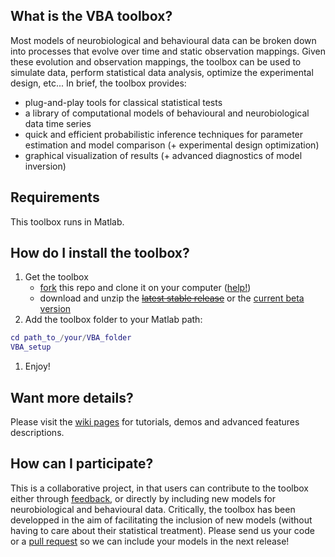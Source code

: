## What is the VBA toolbox?

Most models of neurobiological and behavioural data can be broken down into processes that evolve over time and static observation mappings. Given these evolution and observation mappings, the toolbox can be used to simulate data, perform statistical data analysis, optimize the experimental design, etc... In brief, the toolbox provides:

* plug-and-play tools for classical statistical tests
* a library of computational models of behavioural and neurobiological data time series
* quick and efficient probabilistic inference techniques for parameter estimation and model comparison (+ experimental design optimization)
* graphical visualization of results (+ advanced diagnostics of model inversion) 
 
## Requirements
This toolbox runs in Matlab.

## How do I install the toolbox?
1. Get the toolbox
   - [fork](https://github.com/MBB-team/VBA-toolbox/fork) this repo and clone it on your computer ([help!](https://help.github.com/articles/fork-a-repo))
   - download and unzip the ~~[latest stable release]()~~ or the [current beta version](https://github.com/MBB-team/VBA-toolbox/archive/master.zip)
1. Add the toolbox folder to your Matlab path:
```matlab
cd path_to_/your/VBA_folder
VBA_setup
```
1. Enjoy!
  

## Want more details?
Please visit the [wiki pages](http://mbb-team.github.io/VBA-toolbox/wiki/) for tutorials, demos and advanced features descriptions.

## How can I participate?

This is a collaborative project, in that users can contribute to the toolbox either through [feedback](https://github.com/MBB-team/VBA-toolbox/issues), or directly by including new models for neurobiological and behavioural data. Critically, the toolbox has been developped in the aim of facilitating the inclusion of new models (without having to care about their statistical treatment).
Please send us your code or a [pull request](https://github.com/MBB-team/VBA-toolbox/pulls) so we can include your models in the next release!
